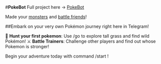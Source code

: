 #**PokeBot** Full project here -> [PokeBot](https://github.com/Funny203/M1L4)

Made your <ins>monsters</ins> and <ins>battle friends</ins>!

##Embark on your very own Pokémon journey right here in Telegram!

🌿 **Hunt your first pokemon**: Use /go to explore tall grass and find wild Pokémon!
⚔️ **Battle Trainers**: Challenge other players and find out whose Pokemon is stronger!

Begin your adventure today with command /start !

